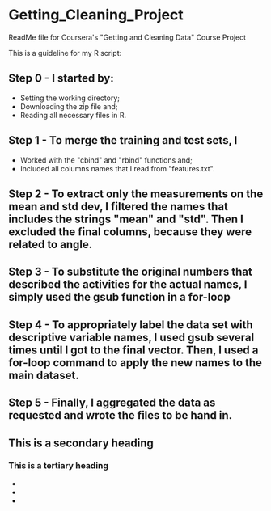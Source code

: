 Getting_Cleaning_Project
========================

ReadMe file for Coursera's "Getting and Cleaning Data" Course Project

This is a guideline for my R script:

## Step 0 - I started by: 

* Setting the working directory;
* Downloading the zip file and;
* Reading all necessary files in R.

## Step 1 - To merge the training and test sets, I 

* Worked with the "cbind" and "rbind" functions and;
* Included all columns names that I read from "features.txt".

## Step 2 - To extract only the measurements on the mean and std dev, I filtered the names that includes the strings "mean" and "std". Then I excluded the final columns, because they were related to angle.

## Step 3 - To substitute the original numbers that described the activities for the actual names, I simply used the gsub function in a for-loop


## Step 4 - To appropriately label the data set with descriptive variable names, I used gsub several times until I got to the final vector. Then, I used a for-loop command to apply the new names to the main dataset.

## Step 5 - Finally, I aggregated the data as requested and wrote the files to be hand in.


 



## This is a secondary heading

### This is a tertiary heading


*
*
*

